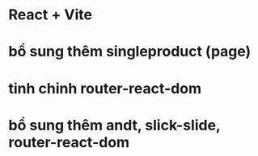 # React + Vite

# bổ sung thêm singleproduct (page)
# tinh chỉnh router-react-dom
# bổ sung thêm andt, slick-slide, router-react-dom
